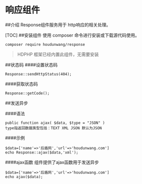 # 响应组件

##介绍
Response组件服务用于 http响应的相关处理。 

[TOC]
##安装组件
使用 composer 命令进行安装或下载源代码使用。

```
composer require houdunwang/response
```
> HDPHP 框架已经内置此组件，无需要安装

##状态码
####设置状态码
```
Response::sendHttpStatus(404);
```

####获取状态码
```
Response::getCode();
```


##发送异步

####语法

```
public function ajax( $data, $type = "JSON" ) 
type指返回数据类型包括：TEXT XML JSON 默认为JSON
```

####示例

```
$data=['name'=>'后盾网','url'=>'houdunwang.com']
echo Response::ajax($data,'xml');
```

####ajax函数
组件提供了ajax函数用于发送异步
```
$data=['name'=>'后盾网','url'=>'houdunwang.com']
echo ajax($data);
```

